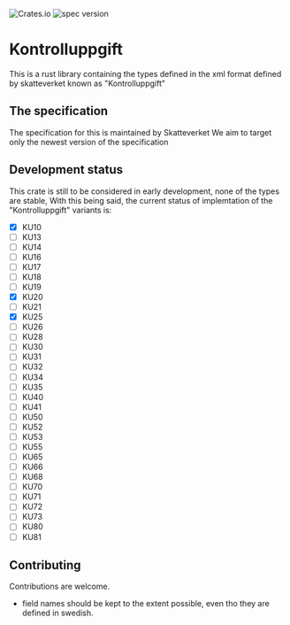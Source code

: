 ![Crates.io](https://img.shields.io/crates/v/kontrolluppgift)
![spec version](https://img.shields.io/badge/Spec%20version-8.0-blue)
# Kontrolluppgift
This is a rust library containing the types defined in the xml format defined by skatteverket known as "Kontrolluppgift"

## The specification
The specification for this is maintained by Skatteverket
We aim to target only the newest version of the specification 

## Development status
This crate is still to be considered in early development, none of the types are stable, With this being said, 
the current status of implemtation of the "Kontrolluppgift" variants is:

-  [x] KU10
-  [ ] KU13
-  [ ] KU14
-  [ ] KU16
-  [ ] KU17
-  [ ] KU18
-  [ ] KU19
-  [x] KU20
-  [ ] KU21
-  [X] KU25
-  [ ] KU26
-  [ ] KU28
-  [ ] KU30
-  [ ] KU31
-  [ ] KU32
-  [ ] KU34
-  [ ] KU35
-  [ ] KU40
-  [ ] KU41
-  [ ] KU50
-  [ ] KU52
-  [ ] KU53
-  [ ] KU55
-  [ ] KU65
-  [ ] KU66
-  [ ] KU68
-  [ ] KU70
-  [ ] KU71
-  [ ] KU72
-  [ ] KU73
-  [ ] KU80
-  [ ] KU81

## Contributing
Contributions are welcome.

* field names should be kept to the extent possible, even tho they are defined in swedish.